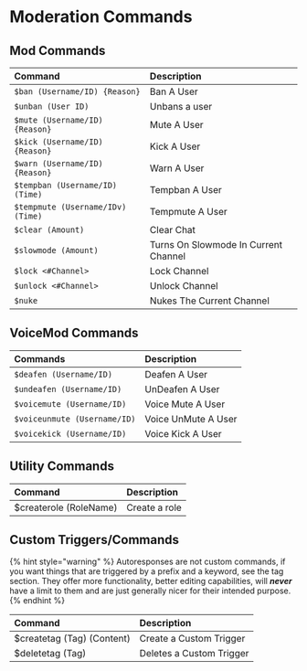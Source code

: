 # Moderation Commands

## Mod Commands

| Command | Description |
| :--- | :--- |
| `$ban (Username/ID) {Reason}` | Ban A User |
| `$unban (User ID)` | Unbans a user |
| `$mute (Username/ID) {Reason}` | Mute A User |
| `$kick (Username/ID) {Reason}` | Kick A User |
| `$warn (Username/ID) {Reason}` | Warn A User |
| `$tempban (Username/ID) (Time)` | Tempban A User |
| `$tempmute (Username/IDv) (Time)` | Tempmute A User |
| `$clear (Amount)` | Clear Chat  |
| `$slowmode (Amount)` | Turns On Slowmode In Current Channel |
| `$lock <#Channel>` | Lock Channel |
| `$unlock <#Channel>` | Unlock Channel |
| `$nuke` | Nukes The Current Channel |

## VoiceMod Commands

| Commands | Description |
| :--- | :--- |
| `$deafen (Username/ID)` | Deafen A User |
| `$undeafen (Username/ID)` | UnDeafen A User |
| `$voicemute (Username/ID)` | Voice Mute A User |
| `$voiceunmute (Username/ID)` | Voice UnMute A User |
| `$voicekick (Username/ID)` | Voice Kick A User |

## Utility Commands

| Command | Description |
| :--- | :--- |
| $createrole \(RoleName\) | Create a role |

## Custom Triggers/Commands

{% hint style="warning" %}
Autoresponses are not custom commands, if you want things that are triggered by a prefix and a keyword, see the tag section. They offer more functionality, better editing capabilities, will _**never**_ have a limit to them and are just generally nicer for their intended purpose.
{% endhint %}

| Command | Description |
| :--- | :--- |
| $createtag \(Tag\) \(Content\) | Create a Custom Trigger |
| $deletetag \(Tag\) | Deletes a Custom Trigger |




